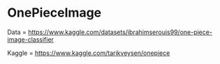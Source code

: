 # OnePieceImage

Data = https://www.kaggle.com/datasets/ibrahimserouis99/one-piece-image-classifier

Kaggle = https://www.kaggle.com/tarikveysen/onepiece
